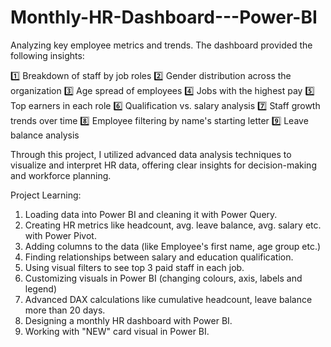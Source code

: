 # Monthly-HR-Dashboard---Power-BI
Analyzing key employee metrics and trends. The dashboard provided the following insights:

1️⃣ Breakdown of staff by job roles
2️⃣ Gender distribution across the organization
3️⃣ Age spread of employees
4️⃣ Jobs with the highest pay
5️⃣ Top earners in each role
6️⃣ Qualification vs. salary analysis
7️⃣ Staff growth trends over time
8️⃣ Employee filtering by name's starting letter
9️⃣ Leave balance analysis

Through this project, I utilized advanced data analysis techniques to visualize and interpret HR data, offering clear insights for decision-making and workforce planning.

Project Learning: 
1) Loading data into Power BI and cleaning it with Power Query.
2) Creating HR metrics like headcount, avg. leave balance, avg. salary etc. with Power Pivot.
3) Adding columns to the data (like Employee's first name, age group etc.)
4) Finding relationships between salary and education qualification.
5) Using visual filters to see top 3 paid staff in each job.
6) Customizing visuals in Power BI (changing colours, axis, labels and legend)
7) Advanced DAX calculations like cumulative headcount, leave balance more than 20 days.
8) Designing a monthly HR dashboard with Power BI.
9) Working with "NEW" card visual in Power BI.
